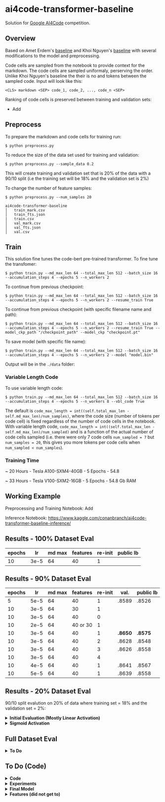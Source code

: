 # ai4code-transformer-baseline

Solution for [Google AI4Code](https://www.kaggle.com/competitions/AI4Code) competition.

## Overview
Based on Amet Erdem's [baseline](https://www.kaggle.com/code/aerdem4/ai4code-pytorch-distilbert-baseline) and Khoi Nguyen's [baseline](https://www.kaggle.com/code/suicaokhoailang/stronger-baseline-with-code-cells) with several modifications to the model and preprocessing. 

Code cells are sampled from the notebook to provide context for the markdown. The code cells are sampled uniformaly, perserving the order. Unlike Khoi Nguyen's baseline the their is no <SEP> and <PAD> tokens between the sampled code. Input will look like this: 

```<CLS> markdown <SEP> code_1, code_2, ..., code_n <SEP>```

Ranking of code cells is preserved between training and validation sets:

- Add

## Preprocess
To prepare the markdown and code cells for training run:

```$ python preprocess.py```

To reduce the size of the data set used for training and validation:

```$ python preprocess.py --sample_data 0.2```

This will create training and validation set that is 20% of the data with a 90/10 split (i.e the training set will be 18% and the validation set is 2%)

To change the number of feature samples:

```$ python preprocess.py --num_samples 20```

```
ai4code-transformer-baseline
│   train_mark.csv
│   train_fts.json   
|   train.csv
│   val_mark.csv
│   val_fts.json
│   val.csv
```

## Train

This solution fine tunes the code-bert pre-trained transformer. To fine tune the transfomer: 

```$ python train.py --md_max_len 64 --total_max_len 512 --batch_size 16 --accumulation_steps 4 --epochs 5 --n_workers 2```

To continue from previous checkpoint:

```$ python train.py --md_max_len 64 --total_max_len 512 --batch_size 16 --accumulation_steps 4 --epochs 5 --n_workers 2 --resume_train True```

To continue from previous checkpoint (with specific filename name and path):

```$ python train.py --md_max_len 64 --total_max_len 512 --batch_size 16 --accumulation_steps 4 --epochs 5 --n_workers 2 --resume_train True --model_ckp_path "/checkpoint_path" --model_ckp "checkpoint.pt"```

To save model (with specific file name):

```$ python train.py --md_max_len 64 --total_max_len 512 --batch_size 16 --accumulation_steps 4 --epochs 5 --n_workers 2 --model "model.bin"```

Output will be in the ```./data``` folder:

### Variable Length Code

To use variable length code:

```$ python train.py --md_max_len 64 --total_max_len 512 --batch_size 16 --accumulation_steps 4 --epochs 5 --n_workers 8 --vbl_code True```

The default is ```code_max_length = int((self.total_max_len - self.md_max_len)/num_samples)```, where the code size (number of tokens per code cell) is fixed regardless of the number of code cells in the notebook. With variable length code, ```code_max_length = int((self.total_max_len - self.md_max_len)/num_sampled)``` and is a function of the actual number of code cells sampled (i.e. there were only 7 code cells ```num_sampled = 7``` but ```num_samples = 20```, this gives you more tokens per code cells when ```num_sampled < num_samples```).

### Training Time

~ 20 Hours - Tesla A100-SXM4-40GB - 5 Epochs - 54.8

~ 33 Hours - Tesla V100-SXM2-16GB - 5 Epochs - 54.8 Gb RAM

## Working Example

Preprocessing and Training Notebook: Add

Inference Notebook: https://www.kaggle.com/conanbranch/ai4code-transformer-baseline-inference/

## Results - 100% Dataset Eval

| epochs | lr | md max | features | re-init | public lb
| --- | --- | ---|  --- | ---| --- |
| 10 | 3e-5 | 64 | 40 | 1 |  |

## Results - 90% Dataset Eval

| epochs | lr | md max | features | re-init | val. | public lb
| --- | --- | ---|  --- | ---|  --- | --- |
| 5 | 5e-5 | 64 | 40 | 1 | .8589 | .8526 |
| 10 | 3e-5 | 64 | 30 | 1 |	|  ||
| 10 | 3e-5 | 64 | 40 | 0 | 	|  |
| 10 | 2e-5 | 64 | 40 or 30 | 1 | 	|  |
| 10 | 3e-5 | 64 | 40 | 1 | **.8650**	| **.8575** |
| 10 | 3e-5 | 64 | 40 | 2 | .8628	| .8548 |
| 10 | 3e-5 | 64 | 40 | 3 | .8626 | .8558 |
| 10 | 3e-5 | 64 | 40 | 4 |  | |
| 10 | 4e-5 | 64 | 40 | 1 | .8641	| .8567 |
| 10 | 5e-5 | 64 | 40 | 1 | .8639	| .8558 |

## Results - 20% Dataset Eval

90/10 split evalution on 20% of data where training set = 18% and the validation set = 2%:

<details>
  <summary><b>Initial Evaluation (Mostly Linear Activation)</b></summary>
  &nbsp;
  
| Code Cells <br> Sampled | MDL 64 <br> Val. | MDL 128 <br> Val. |
| --- | --- | --- | 
| 20 | .8323 | .8326  | 
| 40 | **.8385** | **.8394** |  
| 60 | .8377 | .8357 |  
| 80 | .8302 | .8248 |

| Code Cells <br> Sampled | FLC <br> Val. | VLC <br> Val. |
| --- | --- | --- |
| 20 | .8323 | .8318 |
| 40 | **.8385** | .8420 |   
| 60 | .8377 | **.8426**  |  
| 80 | .8302 | .8409 |  

Note: If VLC does better, consider testing re-init with it as well as the different MDL

Aside from the above, all below experiments are a sample of 40, a linear activation, and an MDL of 64

| Batch Size* |  Val. |
| --- | --- | 
| 8 | **.8385** | 
| 16 | **.8385** |    
| 32 | .8359 |   
| 64 | .8353 |  

\*depending on GPU availailibity 8, 16 (current) with V100 or lower, 32, 64 with A100

| Epochs |  Val. |
| --- | --- | 
| 3 | .8363 | 
| 5 | .8385 |    
| 7 | .8411 |   
| 10 | .8437 |  
| 15 | .8424 |  
| 20 | **.8445** |  

Very little gain from 10, but double the training time

| lr |  Val. |
| --- | --- | 
| 1e-5 | .8309 | 
| 3e-5 | .8385 |    
| 5e-5 | **.8428** | 

Does not help with larger training sizes. Performance appears to be a function of learning rate, epochs, and training set size

| weight <br> decay |  Val. |
| --- | --- | 
| .1 | **.8389** | 
| .01 | .8385 |    
| .001 | .8373 |  

| activation | BCE Val. | 
| --- | --- | 
| tanh | .8401 |
| sigmoid | **.8438** | 
| linear | .8385|

| # Re-Init | Val. | 
| --- | --- | 
| 0 | .8385 | 
| 1 | .8400 | 
| 2 | .8392 |   
| 4 | **.8401** |    
| 8 | .8206 | 

| eval |  FLC Val.\** | 
| --- | --- | 
| Code \<SEP\> | .8385 | 
| No Code \<SEP\> | .8372 | 
| No Code \<PAD\>* | .8391 | 
| No Code \<SEP\> and \<PAD\>* | **.8397**\** |

\*No pad between code, just after

\*\*Not sure if their is a real change
  
</details>  
 
<details>
  <summary><b>Sigmoid Activation</b></summary>
  &nbsp;

64 MD Size

| Code Cells <br> Sampled | FLC <br> Val. | VLC <br> Val. |
| --- | --- | --- |
| 30 | **.8424** | ***.8430*** |
| 35 | .8387 | .8384 |
| 40 | **.8405** | *.8429* |
| 45 | .8401 | ***.8432*** |
| 50 |  .8385  | *.8389* |  

128 MD Size

| Code Cells <br> Sampled | FLC <br> Val. | VLC <br> Val. |
| --- | --- | --- |
| 30 | **.8418** | |
| 35 | .8377 | |
| 40 | .8390 | |
| 45 | **.8420** | |
| 50 | .8385 | |  

LWRD (test at 10 epochs re-init 1)

| head lr | tail lr | Val. |
| --- | --- | --- |
| 2e-5 | 1e-5 | |
| 3e-5 | 1e-5 | |
| 3e-5 | 2e-5 | |
| 4e-5 | 1e-5 | |
| 4e-5 | 2e-5 | |
| 4e-5 | 3e-5 | |
| 5e-5 | 1e-5 | |
| 5e-5 | 2e-5 | |
| 5e-5 | 3e-5 | |
| 5e-5 | 4e-5 | |

| eval (code) |  Val.* |
| --- | --- | 
| Default | .8424 | 
| All |	.8396 | 
| Newlines |	**.8432**\* |
| Lower | .8421 |
| Tokens | .8430 |
| Comments | .8421 |

\*Does not appear to be any real change from default

| eval (md) |  Val.\* |
| --- | --- | 
| Default | .8424 | 
| All | .8361 | 
| Markdown|	.8384 |
| Special Characters | .8398 |
| Special Characters Except | .8423 |
| Tokens | .8418 |
| Lowercase | **.8436**\* |
| Extra | .8366 |
| URL | .8419 |
| Newlines |  |

\*Does not appear to be any real change from default

| output | Val. |
| --- | --- | 
| lhs | **.8438** |
| mean pooling | .8394 |
| max pooling |  |
| mean max pooling |  |

| experimemt | Val. |
| --- | --- | 
| newlines | .8432 |
| newlines no sep and pad | **.8443** |
| no sep and pad | .8431 |
| normal | .8424 |
  
Tested at 10 Epochs re-init 1:

| weight <br> decay |  Val. |
| --- | --- |
| .2 | | 
| .1 | | 
| .01 | |    

| lr |  Val. |
| --- | --- | 
| 2e-5 | | 
| 3e-5 | |    
| 4e-5 | | 

| BS |  Val. |
| --- | --- | 
| 8 | | 
| 16 | |    
  
</details>    

## Full Dataset Eval
  
<details>
  <summary><b>To Do</b></summary>
  &nbsp;  

Best Epochs:

9,10,11

Batch Size:

8, 16

LR:

1e-5, 2e-5, 2.9e-5, 3e-5
  
  </details>

## To Do (Code)
  
  <details>
  <summary><b>Code</b></summary>
 
  - Clean up ranking
  </details> 
  
  <details>
  <summary><b>Experiments</b></summary>
    
  - Try training the 90% for more epochs
  - Might be worth probbing leaderboard with vlc 40 and vlc 50 to see if 50 does better on leaderboard
  - Do evaluation with different rankings, revert if no change 
    
  </details> 
  
  <details>
  <summary><b>Final Model</b></summary>
  
  - Train final models on 90% of data 
 
  </details> 
  
  <details
   
  <details>
  <summary><b>Features (did not get to)</b></summary>

  - Adversarial Weight Perturbation (AWP)
  - Frequent evaluation 
  - Stochastic Weight Averaging (SWA) 
  
  </details> 
